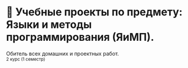 # 🐍 Учебные проекты по предмету: Языки и методы программирования (ЯиМП).
Обитель всех домашних и проектных работ. <br/>
<sub> 2 курс (1 семестр) </sub>
